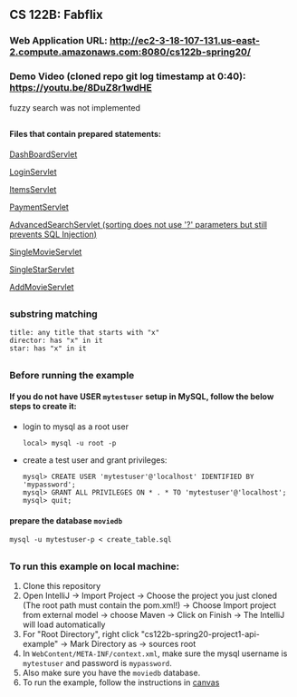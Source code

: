 ## CS 122B: Fabflix

### Web Application URL: http://ec2-3-18-107-131.us-east-2.compute.amazonaws.com:8080/cs122b-spring20/
### Demo Video (cloned repo git log timestamp at 0:40): https://youtu.be/8DuZ8r1wdHE
fuzzy search was not implemented

##

#### Files that contain prepared statements:

   [DashBoardServlet](https://github.com/UCI-Chenli-teaching/cs122b-spring20-team-82/blob/master/src/DashBoardServlet.java)
   
   [LoginServlet](https://github.com/UCI-Chenli-teaching/cs122b-spring20-team-82/blob/master/src/LoginServlet.java)
   
   [ItemsServlet](https://github.com/UCI-Chenli-teaching/cs122b-spring20-team-82/blob/master/src/ItemsServlet.java)
   
   [PaymentServlet](https://github.com/UCI-Chenli-teaching/cs122b-spring20-team-82/blob/master/src/PaymentServlet.java)
   
   [AdvancedSearchServlet (sorting does not use '?' parameters but still prevents SQL Injection)](https://github.com/UCI-Chenli-teaching/cs122b-spring20-team-82/blob/master/src/SearchServlet.java)
   
   [SingleMovieServlet](https://github.com/UCI-Chenli-teaching/cs122b-spring20-team-82/blob/master/src/SingleMovieServlet.java)
   
   [SingleStarServlet](https://github.com/UCI-Chenli-teaching/cs122b-spring20-team-82/blob/master/src/SingleStarServlet.java)
   
   [AddMovieServlet](https://github.com/UCI-Chenli-teaching/cs122b-spring20-team-82/blob/master/src/AddMovieServlet.java)
    
##
    
### substring matching 
    title: any title that starts with "x"
    director: has "x" in it
    star: has "x" in it


##

### Before running the example

#### If you do not have USER `mytestuser` setup in MySQL, follow the below steps to create it:

 - login to mysql as a root user 
    ```
    local> mysql -u root -p
    ```

 - create a test user and grant privileges:
    ```
    mysql> CREATE USER 'mytestuser'@'localhost' IDENTIFIED BY 'mypassword';
    mysql> GRANT ALL PRIVILEGES ON * . * TO 'mytestuser'@'localhost';
    mysql> quit;
    ```

#### prepare the database `moviedb`
 

```
mysql -u mytestuser-p < create_table.sql
```
##

### To run this example on local machine: 
1. Clone this repository 
2. Open IntelliJ -> Import Project -> Choose the project you just cloned (The root path must contain the pom.xml!) -> Choose Import project from external model -> choose Maven -> Click on Finish -> The IntelliJ will load automatically
3. For "Root Directory", right click "cs122b-spring20-project1-api-example" -> Mark Directory as -> sources root
4. In `WebContent/META-INF/context.xml`, make sure the mysql username is `mytestuser` and password is `mypassword`.
5. Also make sure you have the `moviedb` database.
6. To run the example, follow the instructions in [canvas](https://canvas.eee.uci.edu/courses/26486/pages/intellij-idea-tomcat-configuration)

##

